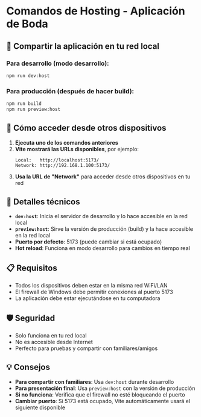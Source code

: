 # Comandos de Hosting - Aplicación de Boda

## 🚀 Compartir la aplicación en tu red local

### Para desarrollo (modo desarrollo):
```bash
npm run dev:host
```

### Para producción (después de hacer build):
```bash
npm run build
npm run preview:host
```

## 📱 Cómo acceder desde otros dispositivos

1. **Ejecuta uno de los comandos anteriores**
2. **Vite mostrará las URLs disponibles**, por ejemplo:
   ```
   Local:   http://localhost:5173/
   Network: http://192.168.1.100:5173/
   ```
3. **Usa la URL de "Network"** para acceder desde otros dispositivos en tu red

## 🔧 Detalles técnicos

- **`dev:host`**: Inicia el servidor de desarrollo y lo hace accesible en la red local
- **`preview:host`**: Sirve la versión de producción (build) y la hace accesible en la red local
- **Puerto por defecto**: 5173 (puede cambiar si está ocupado)
- **Hot reload**: Funciona en modo desarrollo para cambios en tiempo real

## 📋 Requisitos

- Todos los dispositivos deben estar en la misma red WiFi/LAN
- El firewall de Windows debe permitir conexiones al puerto 5173
- La aplicación debe estar ejecutándose en tu computadora

## 🛡️ Seguridad

- Solo funciona en tu red local
- No es accesible desde Internet
- Perfecto para pruebas y compartir con familiares/amigos

## 💡 Consejos

- **Para compartir con familiares**: Usa `dev:host` durante desarrollo
- **Para presentación final**: Usa `preview:host` con la versión de producción
- **Si no funciona**: Verifica que el firewall no esté bloqueando el puerto
- **Cambiar puerto**: Si 5173 está ocupado, Vite automáticamente usará el siguiente disponible
